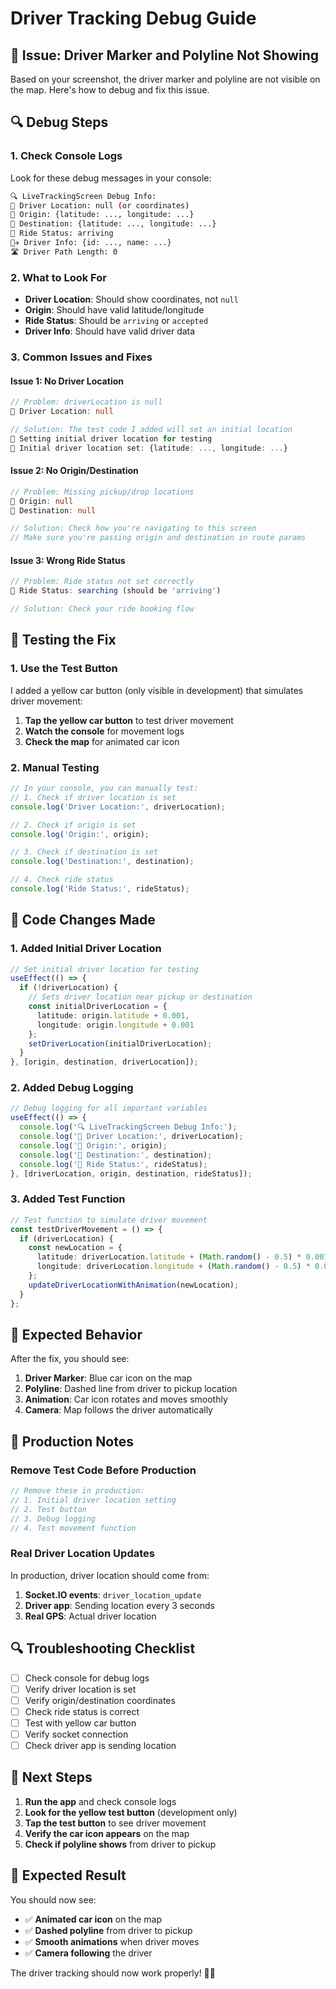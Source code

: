 # Driver Tracking Debug Guide

## 🐛 **Issue: Driver Marker and Polyline Not Showing**

Based on your screenshot, the driver marker and polyline are not visible on the map. Here's how to debug and fix this issue.

## 🔍 **Debug Steps**

### **1. Check Console Logs**

Look for these debug messages in your console:

```bash
🔍 LiveTrackingScreen Debug Info:
📍 Driver Location: null (or coordinates)
🎯 Origin: {latitude: ..., longitude: ...}
🏁 Destination: {latitude: ..., longitude: ...}
🚗 Ride Status: arriving
👨‍✈️ Driver Info: {id: ..., name: ...}
🛣️ Driver Path Length: 0
```

### **2. What to Look For**

- **Driver Location**: Should show coordinates, not `null`
- **Origin**: Should have valid latitude/longitude
- **Ride Status**: Should be `arriving` or `accepted`
- **Driver Info**: Should have valid driver data

### **3. Common Issues and Fixes**

#### **Issue 1: No Driver Location**
```typescript
// Problem: driverLocation is null
📍 Driver Location: null

// Solution: The test code I added will set an initial location
🧪 Setting initial driver location for testing
🧪 Initial driver location set: {latitude: ..., longitude: ...}
```

#### **Issue 2: No Origin/Destination**
```typescript
// Problem: Missing pickup/drop locations
🎯 Origin: null
🏁 Destination: null

// Solution: Check how you're navigating to this screen
// Make sure you're passing origin and destination in route params
```

#### **Issue 3: Wrong Ride Status**
```typescript
// Problem: Ride status not set correctly
🚗 Ride Status: searching (should be 'arriving')

// Solution: Check your ride booking flow
```

## 🧪 **Testing the Fix**

### **1. Use the Test Button**

I added a yellow car button (only visible in development) that simulates driver movement:

1. **Tap the yellow car button** to test driver movement
2. **Watch the console** for movement logs
3. **Check the map** for animated car icon

### **2. Manual Testing**

```typescript
// In your console, you can manually test:
// 1. Check if driver location is set
console.log('Driver Location:', driverLocation);

// 2. Check if origin is set
console.log('Origin:', origin);

// 3. Check if destination is set
console.log('Destination:', destination);

// 4. Check ride status
console.log('Ride Status:', rideStatus);
```

## 🔧 **Code Changes Made**

### **1. Added Initial Driver Location**
```typescript
// Set initial driver location for testing
useEffect(() => {
  if (!driverLocation) {
    // Sets driver location near pickup or destination
    const initialDriverLocation = {
      latitude: origin.latitude + 0.001,
      longitude: origin.longitude + 0.001
    };
    setDriverLocation(initialDriverLocation);
  }
}, [origin, destination, driverLocation]);
```

### **2. Added Debug Logging**
```typescript
// Debug logging for all important variables
useEffect(() => {
  console.log('🔍 LiveTrackingScreen Debug Info:');
  console.log('📍 Driver Location:', driverLocation);
  console.log('🎯 Origin:', origin);
  console.log('🏁 Destination:', destination);
  console.log('🚗 Ride Status:', rideStatus);
}, [driverLocation, origin, destination, rideStatus]);
```

### **3. Added Test Function**
```typescript
// Test function to simulate driver movement
const testDriverMovement = () => {
  if (driverLocation) {
    const newLocation = {
      latitude: driverLocation.latitude + (Math.random() - 0.5) * 0.001,
      longitude: driverLocation.longitude + (Math.random() - 0.5) * 0.001
    };
    updateDriverLocationWithAnimation(newLocation);
  }
};
```

## 🎯 **Expected Behavior**

After the fix, you should see:

1. **Driver Marker**: Blue car icon on the map
2. **Polyline**: Dashed line from driver to pickup location
3. **Animation**: Car icon rotates and moves smoothly
4. **Camera**: Map follows the driver automatically

## 🚀 **Production Notes**

### **Remove Test Code Before Production**

```typescript
// Remove these in production:
// 1. Initial driver location setting
// 2. Test button
// 3. Debug logging
// 4. Test movement function
```

### **Real Driver Location Updates**

In production, driver location should come from:

1. **Socket.IO events**: `driver_location_update`
2. **Driver app**: Sending location every 3 seconds
3. **Real GPS**: Actual driver location

## 🔍 **Troubleshooting Checklist**

- [ ] Check console for debug logs
- [ ] Verify driver location is set
- [ ] Verify origin/destination coordinates
- [ ] Check ride status is correct
- [ ] Test with yellow car button
- [ ] Verify socket connection
- [ ] Check driver app is sending location

## 📱 **Next Steps**

1. **Run the app** and check console logs
2. **Look for the yellow test button** (development only)
3. **Tap the test button** to see driver movement
4. **Verify the car icon appears** on the map
5. **Check if polyline shows** from driver to pickup

## 🎉 **Expected Result**

You should now see:
- ✅ **Animated car icon** on the map
- ✅ **Dashed polyline** from driver to pickup
- ✅ **Smooth animations** when driver moves
- ✅ **Camera following** the driver

The driver tracking should now work properly! 🚗✨
